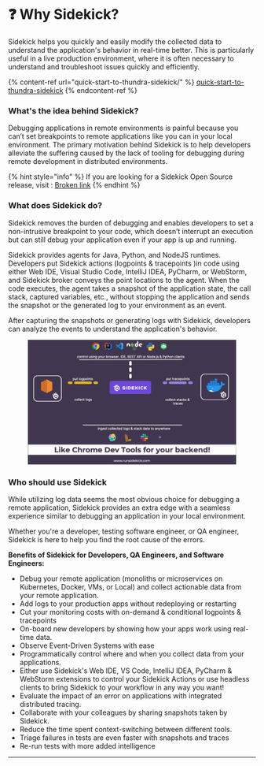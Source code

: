 # ❓ Why Sidekick?

Sidekick helps you quickly and easily modify the collected data to understand the application's behavior in real-time better. This is particularly useful in a live production environment, where it is often necessary to understand and troubleshoot issues quickly and efficiently.

{% content-ref url="quick-start-to-thundra-sidekick/" %}
[quick-start-to-thundra-sidekick](quick-start-to-thundra-sidekick/)
{% endcontent-ref %}

### What's the idea behind Sidekick?

Debugging applications in remote environments is painful because you can’t set breakpoints to remote applications like you can in your local environment. The primary motivation behind Sidekick is to help developers alleviate the suffering caused by the lack of tooling for debugging during remote development in distributed environments.

{% hint style="info" %}
If you are looking for a Sidekick Open Source release, visit :  [Broken link](broken-reference "mention")
{% endhint %}

### What does Sidekick do?&#x20;

Sidekick removes the burden of debugging and enables developers to set a non-intrusive breakpoint to your code, which doesn’t interrupt an execution but can still debug your application even if your app is up and running.

Sidekick provides agents for Java, Python, and NodeJS runtimes. Developers put Sidekick actions (logpoints & tracepoints )in code using either Web IDE, Visual Studio Code, IntelliJ IDEA, PyCharm, or WebStorm, and Sidekick broker conveys the point locations to the agent. When the code executes, the agent takes a snapshot of the application state, the call stack, captured variables, etc., without stopping the application and sends the snapshot or the generated log to your environment as an event.&#x20;

After capturing the snapshots or generating logs with Sidekick, developers can analyze the events to understand the application's behavior.

<figure><img src=".gitbook/assets/HowSidekickWorks.gif" alt="" /><figcaption></figcaption></figure>



### Who should use Sidekick

While utilizing log data seems the most obvious choice for debugging a remote application, Sidekick provides an extra edge with a seamless experience similar to debugging an application in your local environment.

Whether you're a developer, testing software engineer, or QA engineer, Sidekick is here to help you find the root cause of the errors.

**Benefits of Sidekick for Developers, QA Engineers, and Software Engineers:**

* Debug your remote application (monoliths or microservices on Kubernetes, Docker, VMs, or Local) and collect actionable data from your remote application.
* Add logs to your production apps without redeploying or restarting
* Cut your monitoring costs with on-demand & conditional logpoints & tracepoints
* On-board new developers by showing how your apps work using real-time data.
* Observe Event-Driven Systems with ease
* Programmatically control where and when you collect data from your applications.
* Either use Sidekick's Web IDE, VS Code, IntelliJ IDEA, PyCharm & WebStorm extensions to control your Sidekick Actions or use headless clients to bring Sidekick to your workflow in any way you want!
* Evaluate the impact of an error on applications with integrated distributed tracing.
* Collaborate with your colleagues by sharing snapshots taken by Sidekick.
* Reduce the time spent context-switching between different tools.
* Triage failures in tests are even faster with snapshots and traces
* Re-run tests with more added intelligence

****
